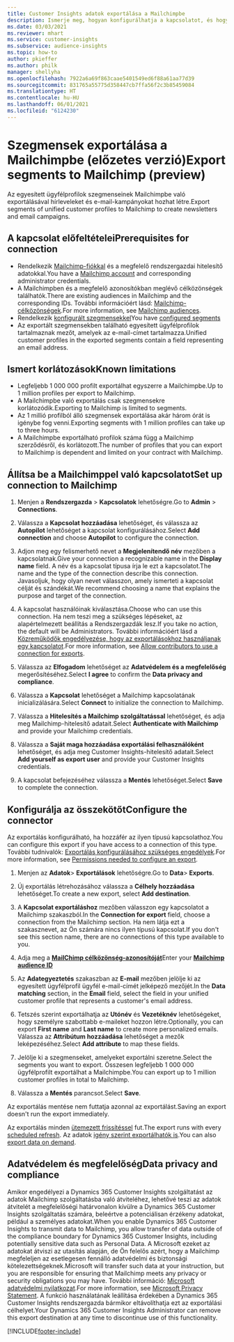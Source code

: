 ```yaml
---
title: Customer Insights adatok exportálása a Mailchimpbe
description: Ismerje meg, hogyan konfigurálhatja a kapcsolatot, és hogyan exportálhatja a Mailchimpbe.
ms.date: 03/03/2021
ms.reviewer: mhart
ms.service: customer-insights
ms.subservice: audience-insights
ms.topic: how-to
author: pkieffer
ms.author: philk
manager: shellyha
ms.openlocfilehash: 7922a6a69f863caae5401549ed6f88a61aa77d39
ms.sourcegitcommit: 831765a55775d358447cb7ffa56f2c3b85459084
ms.translationtype: HT
ms.contentlocale: hu-HU
ms.lasthandoff: 06/01/2021
ms.locfileid: "6124230"
---
```

# <a name="export-segments-to-mailchimp-preview"></a><span data-ttu-id="d8860-103">Szegmensek exportálása a Mailchimpbe (előzetes verzió)</span><span class="sxs-lookup"><span data-stu-id="d8860-103">Export segments to Mailchimp (preview)</span></span>

<span data-ttu-id="d8860-104">Az egyesített ügyfélprofilok szegmenseinek Mailchimpbe való exportálásával hírleveleket és e-mail-kampányokat hozhat létre.</span><span class="sxs-lookup"><span data-stu-id="d8860-104">Export segments of unified customer profiles to Mailchimp to create newsletters and email campaigns.</span></span>

## <a name="prerequisites-for-connection"></a><span data-ttu-id="d8860-105">A kapcsolat előfeltételei</span><span class="sxs-lookup"><span data-stu-id="d8860-105">Prerequisites for connection</span></span>

-   <span data-ttu-id="d8860-106">Rendelkezik [Mailchimp-fiókkal](https://mailchimp.com/) és a megfelelő rendszergazdai hitelesítő adatokkal.</span><span class="sxs-lookup"><span data-stu-id="d8860-106">You have a [Mailchimp account](https://mailchimp.com/) and corresponding administrator credentials.</span></span>
-   <span data-ttu-id="d8860-107">A Mailchimpben és a megfelelő azonosítókban meglévő célközönségek találhatók.</span><span class="sxs-lookup"><span data-stu-id="d8860-107">There are existing audiences in Mailchimp and the corresponding IDs.</span></span> <span data-ttu-id="d8860-108">További információért lásd: [Mailchimp-célközönségek](https://mailchimp.com/help/create-audience/).</span><span class="sxs-lookup"><span data-stu-id="d8860-108">For more information, see [Mailchimp audiences](https://mailchimp.com/help/create-audience/).</span></span>
-   <span data-ttu-id="d8860-109">Rendelkezik [konfigurált szegmensekkel](segments.md)</span><span class="sxs-lookup"><span data-stu-id="d8860-109">You have [configured segments](segments.md)</span></span>
-   <span data-ttu-id="d8860-110">Az exportált szegmensekben található egyesített ügyfélprofilok tartalmaznak mezőt, amelyek az e-mail-címet tartalmazza.</span><span class="sxs-lookup"><span data-stu-id="d8860-110">Unified customer profiles in the exported segments contain a field representing an email address.</span></span>

## <a name="known-limitations"></a><span data-ttu-id="d8860-111">Ismert korlátozások</span><span class="sxs-lookup"><span data-stu-id="d8860-111">Known limitations</span></span>

- <span data-ttu-id="d8860-112">Legfeljebb 1 000 000 profilt exportálhat egyszerre a Mailchimpbe.</span><span class="sxs-lookup"><span data-stu-id="d8860-112">Up to 1 million profiles per export to Mailchimp.</span></span>
- <span data-ttu-id="d8860-113">A Mailchimpbe való exportálás csak szegmensekre korlátozódik.</span><span class="sxs-lookup"><span data-stu-id="d8860-113">Exporting to Mailchimp is limited to segments.</span></span>
- <span data-ttu-id="d8860-114">Az 1 millió profilból álló szegmensek exportálása akár három órát is igénybe fog venni.</span><span class="sxs-lookup"><span data-stu-id="d8860-114">Exporting segments with 1 million profiles can take up to three hours.</span></span> 
- <span data-ttu-id="d8860-115">A Mailchimpbe exportálható profilok száma függ a Mailchimp szerződésről, és korlátozott.</span><span class="sxs-lookup"><span data-stu-id="d8860-115">The number of profiles that you can export to Mailchimp is dependent and limited on your contract with Mailchimp.</span></span>

## <a name="set-up-connection-to-mailchimp"></a><span data-ttu-id="d8860-116">Állítsa be a Mailchimppel való kapcsolatot</span><span class="sxs-lookup"><span data-stu-id="d8860-116">Set up connection to Mailchimp</span></span>

1. <span data-ttu-id="d8860-117">Menjen a **Rendszergazda** > **Kapcsolatok** lehetőségre.</span><span class="sxs-lookup"><span data-stu-id="d8860-117">Go to **Admin** > **Connections**.</span></span>

1. <span data-ttu-id="d8860-118">Válassza a **Kapcsolat hozzáadása** lehetőséget, és válassza az **Autopilot** lehetőséget a kapcsolat konfigurálásához.</span><span class="sxs-lookup"><span data-stu-id="d8860-118">Select **Add connection** and choose **Autopilot** to configure the connection.</span></span>

1. <span data-ttu-id="d8860-119">Adjon meg egy felismerhető nevet a **Megjelenítendő név** mezőben a kapcsolatnak.</span><span class="sxs-lookup"><span data-stu-id="d8860-119">Give your connection a recognizable name in the **Display name** field.</span></span> <span data-ttu-id="d8860-120">A név és a kapcsolat típusa írja le ezt a kapcsolatot.</span><span class="sxs-lookup"><span data-stu-id="d8860-120">The name and the type of the connection describe this connection.</span></span> <span data-ttu-id="d8860-121">Javasoljuk, hogy olyan nevet válasszon, amely ismerteti a kapcsolat célját és szándékát.</span><span class="sxs-lookup"><span data-stu-id="d8860-121">We recommend choosing a name that explains the purpose and target of the connection.</span></span>

1. <span data-ttu-id="d8860-122">A kapcsolat használóinak kiválasztása.</span><span class="sxs-lookup"><span data-stu-id="d8860-122">Choose who can use this connection.</span></span> <span data-ttu-id="d8860-123">Ha nem teszi meg a szükséges lépéseket, az alapértelmezett beállítás a Rendszergazdák lesz.</span><span class="sxs-lookup"><span data-stu-id="d8860-123">If you take no action, the default will be Administrators.</span></span> <span data-ttu-id="d8860-124">További információért lásd a [Közreműködők engedélyezése, hogy az exportálásokhoz használjanak egy kapcsolatot](connections.md#allow-contributors-to-use-a-connection-for-exports).</span><span class="sxs-lookup"><span data-stu-id="d8860-124">For more information, see [Allow contributors to use a connection for exports](connections.md#allow-contributors-to-use-a-connection-for-exports).</span></span>

1. <span data-ttu-id="d8860-125">Válassza az **Elfogadom** lehetőséget az **Adatvédelem és a megfelelőség** megerősítéséhez.</span><span class="sxs-lookup"><span data-stu-id="d8860-125">Select **I agree** to confirm the **Data privacy and compliance**.</span></span>

1. <span data-ttu-id="d8860-126">Válassza a **Kapcsolat** lehetőséget a Mailchimp kapcsolatának inicializálására.</span><span class="sxs-lookup"><span data-stu-id="d8860-126">Select **Connect** to initialize the connection to Mailchimp.</span></span>

1. <span data-ttu-id="d8860-127">Válassza a **Hitelesítés a Mailchimp szolgáltatással** lehetőséget, és adja meg Mailchimp-hitelesítő adatait.</span><span class="sxs-lookup"><span data-stu-id="d8860-127">Select **Authenticate with Mailchimp** and provide your Mailchimp credentials.</span></span>

1. <span data-ttu-id="d8860-128">Válassza a **Saját maga hozzáadása exportálási felhasználóként** lehetőséget, és adja meg Customer Insights-hitelesítő adatait.</span><span class="sxs-lookup"><span data-stu-id="d8860-128">Select **Add yourself as export user** and provide your Customer Insights credentials.</span></span>

1. <span data-ttu-id="d8860-129">A kapcsolat befejezéséhez válassza a **Mentés** lehetőséget.</span><span class="sxs-lookup"><span data-stu-id="d8860-129">Select **Save** to complete the connection.</span></span> 

## <a name="configure-the-connector"></a><span data-ttu-id="d8860-130">Konfigurálja az összekötőt</span><span class="sxs-lookup"><span data-stu-id="d8860-130">Configure the connector</span></span>

<span data-ttu-id="d8860-131">Az exportálás konfigurálható, ha hozzáfér az ilyen típusú kapcsolathoz.</span><span class="sxs-lookup"><span data-stu-id="d8860-131">You can configure this export if you have access to a connection of this type.</span></span> <span data-ttu-id="d8860-132">További tudnivalók: [Exportálás konfigurálásához szükséges engedélyek](export-destinations.md#set-up-a-new-export).</span><span class="sxs-lookup"><span data-stu-id="d8860-132">For more information, see [Permissions needed to configure an export](export-destinations.md#set-up-a-new-export).</span></span>

1. <span data-ttu-id="d8860-133">Menjen az **Adatok**> **Exportálások** lehetőségre.</span><span class="sxs-lookup"><span data-stu-id="d8860-133">Go to **Data**> **Exports**.</span></span>

1. <span data-ttu-id="d8860-134">Új exportálás létrehozásához válassza a **Célhely hozzáadása** lehetőséget.</span><span class="sxs-lookup"><span data-stu-id="d8860-134">To create a new export, select **Add destination**.</span></span>

1. <span data-ttu-id="d8860-135">A **Kapcsolat exportáláshoz** mezőben válasszon egy kapcsolatot a Mailchimp szakaszból.</span><span class="sxs-lookup"><span data-stu-id="d8860-135">In the **Connection for export** field, choose a connection from the Mailchimp section.</span></span> <span data-ttu-id="d8860-136">Ha nem látja ezt a szakasznevet, az Ön számára nincs ilyen típusú kapcsolat.</span><span class="sxs-lookup"><span data-stu-id="d8860-136">If you don't see this section name, there are no connections of this type available to you.</span></span>

1. <span data-ttu-id="d8860-137">Adja meg a **[MailChimp célközönség-azonosítóját](https://mailchimp.com/help/find-audience-id/)**</span><span class="sxs-lookup"><span data-stu-id="d8860-137">Enter your **[Mailchimp audience ID](https://mailchimp.com/help/find-audience-id/)**</span></span>

3. <span data-ttu-id="d8860-138">Az **Adategyeztetés** szakaszban az **E-mail** mezőben jelölje ki az egyesített ügyfélprofil ügyfél e-mail-címét jelképező mezőjét.</span><span class="sxs-lookup"><span data-stu-id="d8860-138">In the **Data matching** section, in the **Email** field, select the field in your unified customer profile that represents a customer's email address.</span></span> 

1. <span data-ttu-id="d8860-139">Tetszés szerint exportálhatja az **Utónév** és **Vezetéknév** lehetőségeket, hogy személyre szabottabb e-maileket hozzon létre.</span><span class="sxs-lookup"><span data-stu-id="d8860-139">Optionally, you can export **First name** and **Last name** to create more personalized emails.</span></span> <span data-ttu-id="d8860-140">Válassza az **Attribútum hozzáadása** lehetőséget a mezők leképezéséhez.</span><span class="sxs-lookup"><span data-stu-id="d8860-140">Select **Add attribute** to map these fields.</span></span>

1. <span data-ttu-id="d8860-141">Jelölje ki a szegmenseket, amelyeket exportálni szeretne.</span><span class="sxs-lookup"><span data-stu-id="d8860-141">Select the segments you want to export.</span></span> <span data-ttu-id="d8860-142">Összesen legfeljebb 1 000 000 ügyfélprofilt exportálhat a Mailchimpbe.</span><span class="sxs-lookup"><span data-stu-id="d8860-142">You can export up to 1 million customer profiles in total to Mailchimp.</span></span>

1. <span data-ttu-id="d8860-143">Válassza a **Mentés** parancsot.</span><span class="sxs-lookup"><span data-stu-id="d8860-143">Select **Save**.</span></span>

<span data-ttu-id="d8860-144">Az exportálás mentése nem futtatja azonnal az exportálást.</span><span class="sxs-lookup"><span data-stu-id="d8860-144">Saving an export doesn't run the export immediately.</span></span>

<span data-ttu-id="d8860-145">Az exportálás minden [ütemezett frissítéssel](system.md#schedule-tab) fut.</span><span class="sxs-lookup"><span data-stu-id="d8860-145">The export runs with every [scheduled refresh](system.md#schedule-tab).</span></span> <span data-ttu-id="d8860-146">Az adatok [igény szerint exportálhatók is](export-destinations.md#run-exports-on-demand).</span><span class="sxs-lookup"><span data-stu-id="d8860-146">You can also [export data on demand](export-destinations.md#run-exports-on-demand).</span></span> 

## <a name="data-privacy-and-compliance"></a><span data-ttu-id="d8860-147">Adatvédelem és megfelelőség</span><span class="sxs-lookup"><span data-stu-id="d8860-147">Data privacy and compliance</span></span>

<span data-ttu-id="d8860-148">Amikor engedélyezi a Dynamics 365 Customer Insights szolgáltatást az adatok Mailchimp szolgáltatásba való átviteléhez, lehetővé teszi az adatok átvitelét a megfelelőségi határvonalon kívülre a Dynamics 365 Customer Insights szolgáltatás számára, beleértve a potenciálisan érzékeny adatokat, például a személyes adatokat.</span><span class="sxs-lookup"><span data-stu-id="d8860-148">When you enable Dynamics 365 Customer Insights to transmit data to Mailchimp, you allow transfer of data outside of the compliance boundary for Dynamics 365 Customer Insights, including potentially sensitive data such as Personal Data.</span></span> <span data-ttu-id="d8860-149">A Microsoft ezeket az adatokat átviszi az utasítás alapján, de Ön felelős azért, hogy a Mailchimp megfeleljen az esetlegesen fennálló adatvédelmi és biztonsági kötelezettségeknek.</span><span class="sxs-lookup"><span data-stu-id="d8860-149">Microsoft will transfer such data at your instruction, but you are responsible for ensuring that Mailchimp meets any privacy or security obligations you may have.</span></span> <span data-ttu-id="d8860-150">További információ: [Microsoft adatvédelmi nyilatkozat](https://go.microsoft.com/fwlink/?linkid=396732).</span><span class="sxs-lookup"><span data-stu-id="d8860-150">For more information, see [Microsoft Privacy Statement](https://go.microsoft.com/fwlink/?linkid=396732).</span></span>
<span data-ttu-id="d8860-151">A funkció használatának leállítása érdekében a Dynamics 365 Customer Insights rendszergazda bármikor eltávolíthatja ezt az exportálási célhelyet.</span><span class="sxs-lookup"><span data-stu-id="d8860-151">Your Dynamics 365 Customer Insights Administrator can remove this export destination at any time to discontinue use of this functionality.</span></span>

[!INCLUDE[footer-include](../includes/footer-banner.md)]
